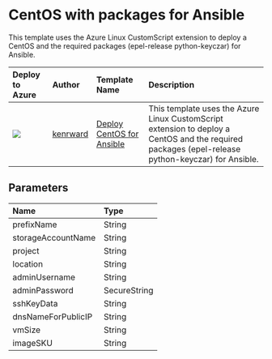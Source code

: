 # CentOS with packages for Ansible
This template uses the Azure Linux CustomScript extension to deploy a CentOS and the required packages (epel-release python-keyczar) for Ansible.



| Deploy to Azure  | Author                          | Template Name   | Description     |
|:-----------------|:--------------------------------| :---------------| :---------------|
| <a href="https://portal.azure.com/#create/Microsoft.Template/uri/https%3A%2F%2Fraw.githubusercontent.com%2Fkenrward%2FAzure-Templates%2Fmaster%2Fcentos-image-server-web%2Fazuredeploy.json" target="_blank"><img src="http://azuredeploy.net/deploybutton_small.png"/></a> | [kenrward](https://github.com/kenrward) | [Deploy CentOS for Ansible](https://github.com/kenrward/Azure-Templates/tree/master/centos-image-server-web) | This template uses the Azure Linux CustomScript extension to deploy a CentOS and the required packages (epel-release python-keyczar) for Ansible. |
## Parameters
| Name                            | Type           |
|:--------------------------------|:---------------|
| prefixName                      | String         |                       
| storageAccountName              | String         |                   
| project                         | String         |                     
| location                        | String         |                    
| adminUsername                   | String         |                      
| adminPassword                   | SecureString   |                         
| sshKeyData                      | String         | 
| dnsNameForPublicIP              | String         |                     
| vmSize                          | String         |                     
| imageSKU                        | String         |                      